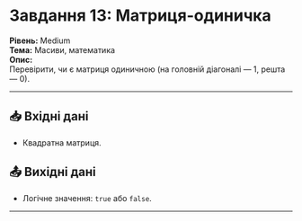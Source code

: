 # Завдання 13: Матриця-одиничка
**Рівень:** Medium  
**Тема:** Масиви, математика  
**Опис:**  
Перевірити, чи є матриця одиничною (на головній діагоналі — 1, решта — 0).

---
## 📥 Вхідні дані
- Квадратна матриця.

## 📤 Вихідні дані
- Логічне значення: `true` або `false`.

---